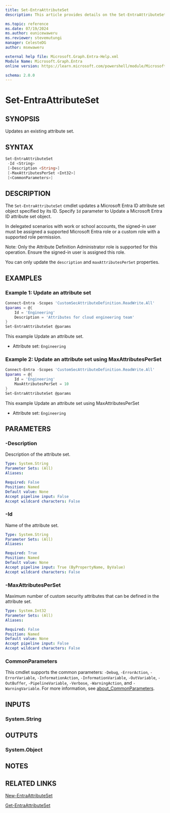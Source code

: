 ```yaml
---
title: Set-EntraAttributeSet
description: This article provides details on the Set-EntraAttributeSet command.

ms.topic: reference
ms.date: 07/19/2024
ms.author: eunicewaweru
ms.reviewer: stevemutungi
manager: CelesteDG
author: msewaweru

external help file: Microsoft.Graph.Entra-Help.xml
Module Name: Microsoft.Graph.Entra
online version: https://learn.microsoft.com/powershell/module/Microsoft.Graph.Entra/Set-EntraAttributeSet

schema: 2.0.0
---
```


# Set-EntraAttributeSet

## SYNOPSIS

Updates an existing attribute set.

## SYNTAX

```powershell
Set-EntraAttributeSet 
 -Id <String> 
 [-Description <String>] 
 [-MaxAttributesPerSet <Int32>]
 [<CommonParameters>]
```

## DESCRIPTION

The `Set-EntraAttributeSet` cmdlet updates a Microsoft Entra ID attribute set object specified by its ID. Specify `Id` parameter to Update a Microsoft Entra ID attribute set object.

In delegated scenarios with work or school accounts, the signed-in user must be assigned a supported Microsoft Entra role or a custom role with a supported role permission.

Note: Only the Attribute Definition Administrator role is supported for this operation. Ensure the signed-in user is assigned this role.

You can only update the `description` and `maxAttributesPerSet` properties.

## EXAMPLES

### Example 1: Update an attribute set

```powershell
Connect-Entra -Scopes 'CustomSecAttributeDefinition.ReadWrite.All'
$params = @{
    Id = 'Engineering'
    Description = 'Attributes for cloud engineering team'
}
Set-EntraAttributeSet @params
```

This example Update an attribute set.

- Attribute set: `Engineering`

### Example 2: Update an attribute set using MaxAttributesPerSet

```powershell
Connect-Entra -Scopes 'CustomSecAttributeDefinition.ReadWrite.All'
$params = @{
    Id = 'Engineering' 
    MaxAttributesPerSet = 10    
}
Set-EntraAttributeSet @params
```

This example Update an attribute set using MaxAttributesPerSet

- Attribute set: `Engineering`

## PARAMETERS

### -Description

Description of the attribute set.

```yaml
Type: System.String
Parameter Sets: (All)
Aliases:

Required: False
Position: Named
Default value: None
Accept pipeline input: False
Accept wildcard characters: False
```

### -Id

Name of the attribute set.

```yaml
Type: System.String
Parameter Sets: (All)
Aliases:

Required: True
Position: Named
Default value: None
Accept pipeline input: True (ByPropertyName, ByValue)
Accept wildcard characters: False
```

### -MaxAttributesPerSet

Maximum number of custom security attributes that can be defined in the attribute set.

```yaml
Type: System.Int32
Parameter Sets: (All)
Aliases:

Required: False
Position: Named
Default value: None
Accept pipeline input: False
Accept wildcard characters: False
```

### CommonParameters

This cmdlet supports the common parameters: `-Debug`, `-ErrorAction`, `-ErrorVariable`, `-InformationAction`, `-InformationVariable`, `-OutVariable`, `-OutBuffer`, `-PipelineVariable`, `-Verbose`, `-WarningAction`, and `-WarningVariable`. For more information, see [about_CommonParameters](https://go.microsoft.com/fwlink/?LinkID=113216).

## INPUTS

### System.String

## OUTPUTS

### System.Object

## NOTES

## RELATED LINKS

[New-EntraAttributeSet](New-EntraAttributeSet.md)

[Get-EntraAttributeSet](Get-EntraAttributeSet.md)

